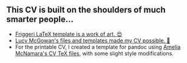 ## This CV is built on the shoulders of much smarter people...

+ [Friggeri LaTeX template is a work of art. :heart_eyes:](https://www.latextemplates.com/template/friggeri-resume-cv)
+ [Lucy McGowan's files and templates made my CV possible. :raised_hands:](https://github.com/LucyMcGowan/rmd-cv)
+ For the printable CV, I created a template for pandoc using [Amelia McNamara's CV TeX files](https://github.com/AmeliaMN/CV), with some slight style modifications.

